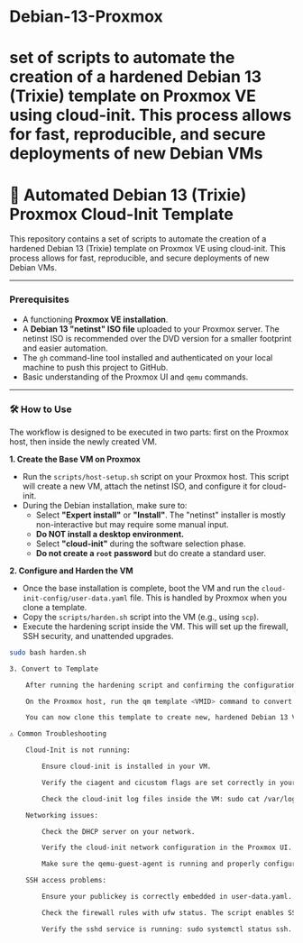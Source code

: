 # Debian-13-Proxmox
set of scripts to automate the creation of a hardened Debian 13 (Trixie) template on Proxmox VE using cloud-init. This process allows for fast, reproducible, and secure deployments of new Debian VMs
=======
# 🚀 Automated Debian 13 (Trixie) Proxmox Cloud-Init Template

This repository contains a set of scripts to automate the creation of a hardened Debian 13 (Trixie) template on Proxmox VE using cloud-init. This process allows for fast, reproducible, and secure deployments of new Debian VMs.

---

### Prerequisites

* A functioning **Proxmox VE installation**.
* A **Debian 13 "netinst" ISO file** uploaded to your Proxmox server. The netinst ISO is recommended over the DVD version for a smaller footprint and easier automation.
* The `gh` command-line tool installed and authenticated on your local machine to push this project to GitHub.
* Basic understanding of the Proxmox UI and `qemu` commands.

---

### 🛠️ How to Use

The workflow is designed to be executed in two parts: first on the Proxmox host, then inside the newly created VM.

**1. Create the Base VM on Proxmox**

* Run the `scripts/host-setup.sh` script on your Proxmox host. This script will create a new VM, attach the netinst ISO, and configure it for cloud-init.
* During the Debian installation, make sure to:
    * Select **"Expert install"** or **"Install"**. The "netinst" installer is mostly non-interactive but may require some manual input.
    * **Do NOT install a desktop environment.**
    * Select **"cloud-init"** during the software selection phase.
    * **Do not create a `root` password** but do create a standard user.

**2. Configure and Harden the VM**

* Once the base installation is complete, boot the VM and run the `cloud-init-config/user-data.yaml` file. This is handled by Proxmox when you clone a template.
* Copy the `scripts/harden.sh` script into the VM (e.g., using `scp`).
* Execute the hardening script inside the VM. This will set up the firewall, SSH security, and unattended upgrades.

```sh
sudo bash harden.sh

3. Convert to Template

    After running the hardening script and confirming the configuration is correct, shut down the VM.

    On the Proxmox host, run the qm template <VMID> command to convert the VM into a template.

    You can now clone this template to create new, hardened Debian 13 VMs instantly.

⚠️ Common Troubleshooting

    Cloud-Init is not running:

        Ensure cloud-init is installed in your VM.

        Verify the ciagent and cicustom flags are set correctly in your VM configuration (qm config <VMID>).

        Check the cloud-init log files inside the VM: sudo cat /var/log/cloud-init.log.

    Networking issues:

        Check the DHCP server on your network.

        Verify the cloud-init network configuration in the Proxmox UI.

        Make sure the qemu-guest-agent is running and properly configured.

    SSH access problems:

        Ensure your publickey is correctly embedded in user-data.yaml.

        Check the firewall rules with ufw status. The script enables SSH access, but a manual error could block it.

        Verify the sshd service is running: sudo systemctl status ssh.
